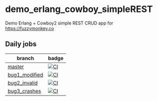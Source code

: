# demo_erlang_cowboy_simpleREST
Demo Erlang + Cowboy2 simple REST CRUD app for https://fuzzymonkey.co


## Daily jobs

| branch | badge |
|------------------------------------------------------------------------------------------------|--------------------------------------------------------------------------------------------------------------------------------------------------------------------------------------|
| [master](https://github.com/FuzzyMonkeyCo/demo_erlang_cowboy_simpleREST) | [![CI](https://github.com/FuzzyMonkeyCo/demo_erlang_cowboy_simpleREST/actions/workflows/ci.yml/badge.svg?branch=master)](https://github.com/FuzzyMonkeyCo/demo_erlang_cowboy_simpleREST/actions/workflows/ci.yml) |
| [bug1_modified](https://github.com/FuzzyMonkeyCo/demo_erlang_cowboy_simpleREST/compare/bug1_modified) | [![CI](https://github.com/FuzzyMonkeyCo/demo_erlang_cowboy_simpleREST/actions/workflows/ci.yml/badge.svg?branch=bug1_modified)](https://github.com/FuzzyMonkeyCo/demo_erlang_cowboy_simpleREST/actions/workflows/ci.yml) |
| [bug2_invalid](https://github.com/FuzzyMonkeyCo/demo_erlang_cowboy_simpleREST/compare/bug2_invalid) | [![CI](https://github.com/FuzzyMonkeyCo/demo_erlang_cowboy_simpleREST/actions/workflows/ci.yml/badge.svg?branch=bug2_invalid)](https://github.com/FuzzyMonkeyCo/demo_erlang_cowboy_simpleREST/actions/workflows/ci.yml) |
| [bug3_crashes](https://github.com/FuzzyMonkeyCo/demo_erlang_cowboy_simpleREST/compare/bug3_crashes) | [![CI](https://github.com/FuzzyMonkeyCo/demo_erlang_cowboy_simpleREST/actions/workflows/ci.yml/badge.svg?branch=bug3_crashes)](https://github.com/FuzzyMonkeyCo/demo_erlang_cowboy_simpleREST/actions/workflows/ci.yml) |
